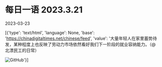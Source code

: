 # 每日一语 2023.3.21

2023-03-23

[{'type': 'text/html', 'language': None, 'base': 'https://chinadigitaltimes.net/chinese/feed', 'value': '大量年轻人在家里蓄势待发，某种程度上也反映了劳动力市场依然看好我们下一阶段的就业容纳能力。（@北漂民工的日常）

![GitHub](https://chinadigitaltimes.net/chinese/files/2023/03/2023.3.21.jpg)'}]